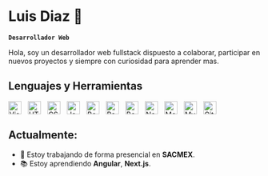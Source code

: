 # Luis Diaz 👋
**`Desarrollador Web`**

Hola, soy un desarrollador web fullstack dispuesto a colaborar, participar en nuevos proyectos y siempre con curiosidad para aprender mas.


## Lenguajes y Herramientas
<img align="left" alt="Visual Studio Code" width="26px" style="padding-right:10px" src="https://cdn.jsdelivr.net/gh/devicons/devicon/icons/vscode/vscode-original.svg"/>
<img align="left" alt="HTML5" width="26px" style="padding-right:10px" src="https://cdn.jsdelivr.net/gh/devicons/devicon/icons/html5/html5-original.svg"/>
<img align="left" alt="CSS3" width="26px" style="padding-right:10px" src="https://cdn.jsdelivr.net/gh/devicons/devicon/icons/css3/css3-original.svg"/>
<img align="left" alt="JavaScript" width="26px" style="padding-right:10px" src="https://cdn.jsdelivr.net/gh/devicons/devicon/icons/javascript/javascript-original.svg"/>
<img align="left" alt="Boottrap" width="26px" style="padding-right:10px" src="https://cdn.jsdelivr.net/gh/devicons/devicon/icons/bootstrap/bootstrap-original.svg"/>
<img align="left" alt="React" width="26px" style="padding-right:10px" src="https://cdn.jsdelivr.net/gh/devicons/devicon/icons/react/react-original.svg"/>
<img align="left" alt="Boottrap" width="26px" style="padding-right:10px" src="https://cdn.jsdelivr.net/gh/devicons/devicon/icons/java/java-original.svg"/>
<img align="left" alt="Node.js" width="26px" style="padding-right:10px" src="https://cdn.jsdelivr.net/gh/devicons/devicon/icons/nodejs/nodejs-original.svg"/>
<img align="left" alt="MongoDB" width="26px" style="padding-right:10px" src="https://cdn.jsdelivr.net/gh/devicons/devicon/icons/mongodb/mongodb-original.svg"/>
<img align="left" alt="MySQL" width="26px" style="padding-right:10px" src="https://cdn.jsdelivr.net/gh/devicons/devicon/icons/mysql/mysql-original.svg"/>
<img align="left" alt="Git" width="26px" style="padding-right:10px" src="https://cdn.jsdelivr.net/gh/devicons/devicon/icons/git/git-original.svg"/>  

<br clear="left"/>

## Actualmente:
- 💼 Estoy trabajando de forma presencial en __SACMEX__.
- 📚 Estoy aprendiendo __Angular__, __Next.js__.
<!--

Here are some ideas to get you started:

- 🔭 I’m currently working on ...
- 🌱 I’m currently learning ...
- 👯 I’m looking to collaborate on ...
- 🤔 I’m looking for help with ...
- 💬 Ask me about ...
- 📫 How to reach me: ...
- 😄 Pronouns: ...
- ⚡ Fun fact: ...
-->
